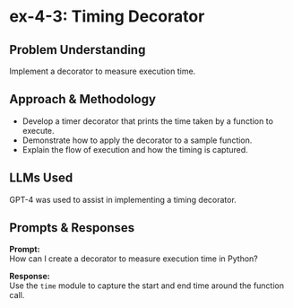 # ex-4-3: Timing Decorator

## Problem Understanding
Implement a decorator to measure execution time.

## Approach & Methodology
- Develop a timer decorator that prints the time taken by a function to execute.
- Demonstrate how to apply the decorator to a sample function.
- Explain the flow of execution and how the timing is captured.

## LLMs Used
GPT-4 was used to assist in implementing a timing decorator.

## Prompts & Responses
**Prompt:**  
How can I create a decorator to measure execution time in Python?

**Response:**  
Use the `time` module to capture the start and end time around the function call.
